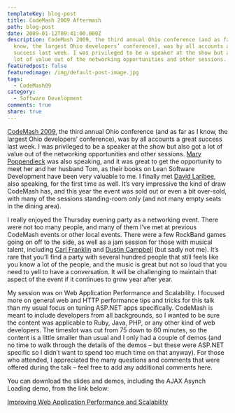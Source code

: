 ```yaml
---
templateKey: blog-post
title: CodeMash 2009 Aftermash
path: blog-post
date: 2009-01-12T09:41:00.000Z
description: CodeMash 2009, the third annual Ohio conference (and as far as I
  know, the largest Ohio developers’ conference), was by all accounts a great
  success last week. I was privileged to be a speaker at the show but also got a
  lot of value out of the networking opportunities and other sessions.
featuredpost: false
featuredimage: /img/default-post-image.jpg
tags:
  - CodeMash09
category:
  - Software Development
comments: true
share: true
---
```

[CodeMash 2009](http://www.codemash.org/About.aspx), the third annual Ohio conference (and as far as I know, the largest Ohio developers’ conference), was by all accounts a great success last week. I was privileged to be a speaker at the show but also got a lot of value out of the networking opportunities and other sessions. [Mary Poppendieck](http://www.poppendieck.com/) was also speaking, and it was great to get the opportunity to meet her and her husband Tom, as their books on Lean Software Development have been very valuable to me. I finally met [David Laribee](http://codebetter.com/blogs/david_laribee), also speaking, for the first time as well. It’s very impressive the kind of draw CodeMash has, and this year the event was sold out or even a bit over-sold, with many of the sessions standing-room only (and not many empty seats in the dining area).

I really enjoyed the Thursday evening party as a networking event. There were not too many people, and many of them I’ve met at previous CodeMash events or other local events. There were a few RockBand games going on off to the side, as well as a jam session for those with musical talent, including [Carl Franklin](http://www.intellectualhedonism.com/) and [Dustin Campbell](http://diditwith.net/) (but sadly not me). It’s rare that you’ll find a party with several hundred people that still feels like you know a lot of the people, and the music is great but not so loud that you need to yell to have a conversation. It will be challenging to maintain that aspect of the event if it continues to grow year after year.

My session was on Web Application Performance and Scalability. I focused more on general web and HTTP performance tips and tricks for this talk than my usual focus on tuning ASP.NET apps specifically. CodeMash is meant to include developers from all backgrounds, so I wanted to be sure the content was applicable to Ruby, Java, PHP, or any other kind of web developers. The timeslot was cut from 75 down to 60 minutes, so the content is a little smaller than usual and I only had a couple of demos (and no time to walk through the details of the demos – but these were ASP.NET specific so I didn’t want to spend too much time on that anyway). For those who attended, I appreciated the many questions and comments that were offered during the talk – feel free to add any additional comments here.

You can download the slides and demos, including the AJAX Asynch Loading demo, from the link below:

[Improving Web Application Performance and Scalability](http://ssmith-presentations.s3.amazonaws.com/SSMITH_CodeMash2009_ImprovingWebAppPerfAndScalability.zip)